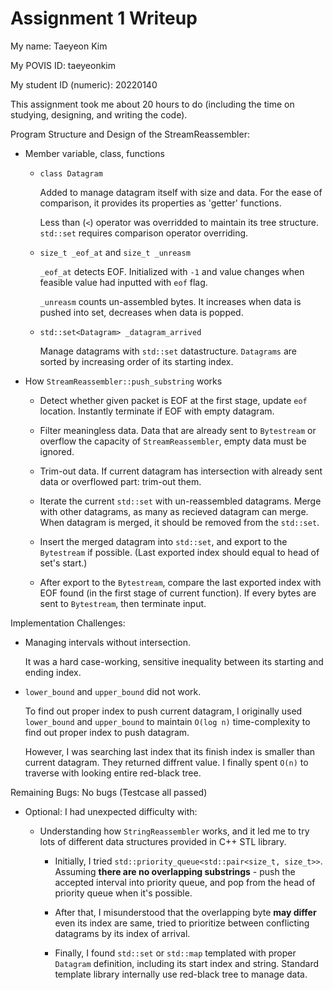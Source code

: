 Assignment 1 Writeup
=============

My name: Taeyeon Kim

My POVIS ID: taeyeonkim

My student ID (numeric): 20220140

This assignment took me about 20 hours to do (including the time on studying, designing, and writing the code).

Program Structure and Design of the StreamReassembler:

- Member variable, class, functions

  - `class Datagram` 
    
    Added to manage datagram itself with size and data.
    For the ease of comparison, it provides its properties as 'getter' functions.
    
    Less than (`<`) operator was overridded to maintain its tree structure.
    `std::set` requires comparison operator overriding.

  - `size_t _eof_at` and `size_t _unreasm`

    `_eof_at` detects EOF. Initialized with `-1` and value changes when
    feasible value had inputted with `eof` flag.

    `_unreasm` counts un-assembled bytes.
    It increases when data is pushed into set, decreases when data is popped.
    
  - `std::set<Datagram> _datagram_arrived`

    Manage datagrams with `std::set` datastructure.
    `Datagrams` are sorted by increasing order of its starting index.

- How `StreamReassembler::push_substring` works

  - Detect whether given packet is EOF at the first stage,
    update `eof` location. Instantly terminate if EOF with empty datagram.

  - Filter meaningless data. Data that are already sent to `Bytestream` or
    overflow the capacity of `StreamReassembler`, empty data must be ignored.

  - Trim-out data. If current datagram has intersection with already sent data
    or overflowed part: trim-out them.

  - Iterate the current `std::set` with un-reassembled datagrams.
    Merge with other datagrams, as many as recieved datagram can merge.
    When datagram is merged, it should be removed from the `std::set`.

  - Insert the merged datagram into `std::set`, and export to the `Bytestream`
    if possible. (Last exported index should equal to head of set's start.)

  - After export to the `Bytestream`, compare the last exported index with
    EOF found (in the first stage of current function).
    If every bytes are sent to `Bytestream`, then terminate input.

Implementation Challenges:

- Managing intervals without intersection.

  It was a hard case-working, sensitive inequality
  between its starting and ending index.

- `lower_bound` and `upper_bound` did not work. 

  To find out proper index to push current datagram,
  I originally used `lower_bound` and `upper_bound` to
  maintain `O(log n)` time-complexity to find out proper
  index to push datagram.

  However, I was searching last index that its finish index
  is smaller than current datagram. They returned diffrent
  value. I finally spent `O(n)` to traverse with looking
  entire red-black tree.

Remaining Bugs:
No bugs (Testcase all passed)

- Optional: I had unexpected difficulty with: 
  
  - Understanding how `StringReassembler` works, and it led me to try
    lots of different data structures provided in C++ STL library.

    - Initially, I tried `std::priority_queue<std::pair<size_t, size_t>>`.
      Assuming **there are no overlapping substrings** - push the
      accepted interval into priority queue, and pop from the head
      of priority queue when it's possible.
    
    - After that, I misunderstood that the overlapping byte **may differ**
      even its index are same, tried to prioritize between conflicting
      datagrams by its index of arrival.
    
    - Finally, I found `std::set` or `std::map` templated with proper
      `Datagram` definition, including its start index and string. Standard
      template library internally use red-black tree to manage data.